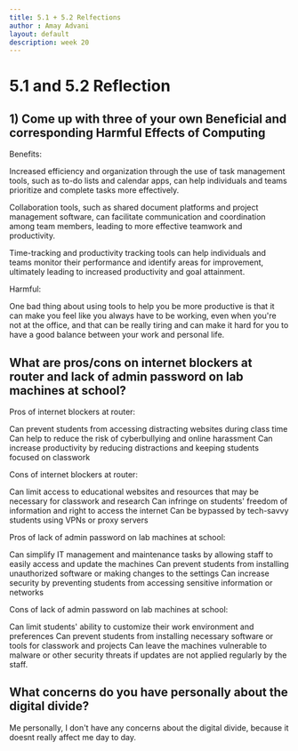 ```yaml
---
title: 5.1 + 5.2 Relfections
author : Amay Advani
layout: default
description: week 20
---
```


# 5.1 and 5.2 Reflection

## 1) Come up with three of your own Beneficial and corresponding Harmful Effects of Computing

Benefits: 

Increased efficiency and organization through the use of task management tools, such as to-do lists and calendar apps, can help individuals and teams prioritize and complete tasks more effectively.

Collaboration tools, such as shared document platforms and project management software, can facilitate communication and coordination among team members, leading to more effective teamwork and productivity.

Time-tracking and productivity tracking tools can help individuals and teams monitor their performance and identify areas for improvement, ultimately leading to increased productivity and goal attainment.

Harmful: 

One bad thing about using tools to help you be more productive is that it can make you feel like you always have to be working, even when you're not at the office, and that can be really tiring and can make it hard for you to have a good balance between your work and personal life.

## What are pros/cons on internet blockers at router and lack of admin password on lab machines at school?

Pros of internet blockers at router:

Can prevent students from accessing distracting websites during class time
Can help to reduce the risk of cyberbullying and online harassment
Can increase productivity by reducing distractions and keeping students focused on classwork

Cons of internet blockers at router:

Can limit access to educational websites and resources that may be necessary for classwork and research
Can infringe on students' freedom of information and right to access the internet
Can be bypassed by tech-savvy students using VPNs or proxy servers

Pros of lack of admin password on lab machines at school:

Can simplify IT management and maintenance tasks by allowing staff to easily access and update the machines
Can prevent students from installing unauthorized software or making changes to the settings
Can increase security by preventing students from accessing sensitive information or networks

Cons of lack of admin password on lab machines at school:

Can limit students' ability to customize their work environment and preferences
Can prevent students from installing necessary software or tools for classwork and projects
Can leave the machines vulnerable to malware or other security threats if updates are not applied regularly by the staff.

## What concerns do you have personally about the digital divide?

Me personally, I don't have any concerns about the digital divide, because it doesnt really affect me day to day. 
